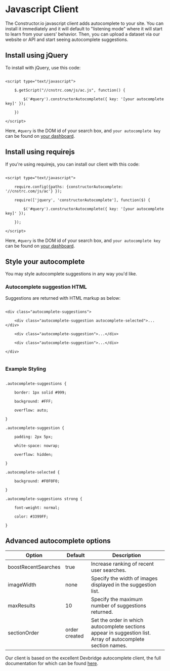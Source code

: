 # Javascript Client

The Constructor.io javascript client adds autocomplete to your site.  You can install it immediately and it will default to "listening mode" where it will start to learn from your users' behavior.  Then, you can upload a dataset via our website or API and start seeing autocomplete suggestions.

## Install using jQuery

To install with jQuery, use this code:

<code>
&lt;script type="text/javascript"><br/>
&nbsp;&nbsp;&nbsp;&nbsp;$.getScript("//cnstrc.com/js/ac.js", function() {<br/>
&nbsp;&nbsp;&nbsp;&nbsp;&nbsp;&nbsp;&nbsp;&nbsp;$('#query').constructorAutocomplete({ key: '[your autocomplete key]' });<br/>
&nbsp;&nbsp;&nbsp;&nbsp;})<br/>
&lt;/script>
</code>

Here, `#query` is the DOM id of your search box, and `your autocomplete key` can be found on [your dashboard](/dashboard).

## Install using requirejs

If you're using requirejs, you can install our client with this code:

<code>
&lt;script type="text/javascript"><br/>
&nbsp;&nbsp;&nbsp;&nbsp;require.config({paths: {constructorAutocomplete: '//cnstrc.com/js/ac'} });<br/>
&nbsp;&nbsp;&nbsp;&nbsp;require(['jquery', 'constructorAutocomplete'], function($) {<br/>
&nbsp;&nbsp;&nbsp;&nbsp;&nbsp;&nbsp;&nbsp;&nbsp;$('#query').constructorAutocomplete({ key: '[your autocomplete key]' });<br/>
&nbsp;&nbsp;&nbsp;&nbsp;});<br/>
&lt;/script>
</code>

Here, `#query` is the DOM id of your search box, and `your autocomplete key` can be found on [your dashboard](/dashboard).

## Style your autocomplete

You may style autocomplete suggestions in any way you'd like.

### Autocomplete suggestion HTML

Suggestions are returned with HTML markup as below:

<code>
&lt;div class="autocomplete-suggestions"><br/>
&nbsp;&nbsp;&nbsp;&nbsp;&lt;div class="autocomplete-suggestion autocomplete-selected">...&lt;/div><br/>
&nbsp;&nbsp;&nbsp;&nbsp;&lt;div class="autocomplete-suggestion">...&lt;/div><br/>
&nbsp;&nbsp;&nbsp;&nbsp;&lt;div class="autocomplete-suggestion">...&lt;/div><br/>
&lt;/div><br/>
</code>

### Example Styling

<code>
.autocomplete-suggestions {<br/>
&nbsp;&nbsp;&nbsp;&nbsp;border: 1px solid #999;<br/>
&nbsp;&nbsp;&nbsp;&nbsp;background: #FFF;<br/>
&nbsp;&nbsp;&nbsp;&nbsp;overflow: auto;<br/>
}<br/>
.autocomplete-suggestion {<br/>
&nbsp;&nbsp;&nbsp;&nbsp;padding: 2px 5px;<br/>
&nbsp;&nbsp;&nbsp;&nbsp;white-space: nowrap;<br/>
&nbsp;&nbsp;&nbsp;&nbsp;overflow: hidden;<br/>
}<br/>
.autocomplete-selected {<br/>
&nbsp;&nbsp;&nbsp;&nbsp;background: #F0F0F0;<br/>
}<br/>
.autocomplete-suggestions strong {<br/>
&nbsp;&nbsp;&nbsp;&nbsp;font-weight: normal;<br/>
&nbsp;&nbsp;&nbsp;&nbsp;color: #3399FF; <br/>
}
</code>

## Advanced autocomplete options

Option | Default | Description
------------- | --- | ----------
boostRecentSearches|true|Increase ranking of recent user searches.
imageWidth|none|Specify the width of  images displayed in the suggestion list.
maxResults|10|Specify the maximum number of suggestions returned.
sectionOrder|order created|Set the order in which autocomplete sections appear in suggestion list. Array of autocomplete section names.

Our client is based on the excellent Devbridge autocomplete client, the full documentation for which can be found <a href="https://github.com/devbridge/jQuery-Autocomplete">here</a>.


